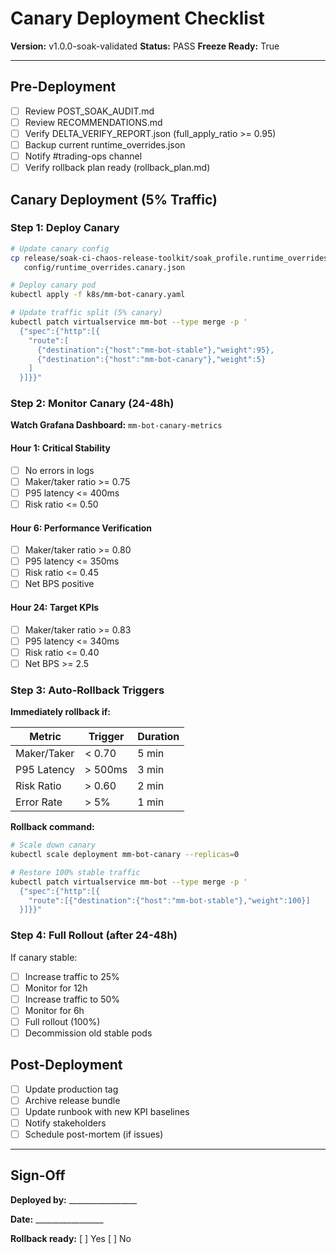 # Canary Deployment Checklist

**Version:** v1.0.0-soak-validated
**Status:** PASS
**Freeze Ready:** True

---

## Pre-Deployment

- [ ] Review POST_SOAK_AUDIT.md
- [ ] Review RECOMMENDATIONS.md
- [ ] Verify DELTA_VERIFY_REPORT.json (full_apply_ratio >= 0.95)
- [ ] Backup current runtime_overrides.json
- [ ] Notify #trading-ops channel
- [ ] Verify rollback plan ready (rollback_plan.md)

## Canary Deployment (5% Traffic)

### Step 1: Deploy Canary

```bash
# Update canary config
cp release/soak-ci-chaos-release-toolkit/soak_profile.runtime_overrides.json \
   config/runtime_overrides.canary.json

# Deploy canary pod
kubectl apply -f k8s/mm-bot-canary.yaml

# Update traffic split (5% canary)
kubectl patch virtualservice mm-bot --type merge -p '
  {"spec":{"http":[{
    "route":[
      {"destination":{"host":"mm-bot-stable"},"weight":95},
      {"destination":{"host":"mm-bot-canary"},"weight":5}
    ]
  }]}}"
```

### Step 2: Monitor Canary (24-48h)

**Watch Grafana Dashboard:** `mm-bot-canary-metrics`

#### Hour 1: Critical Stability

- [ ] No errors in logs
- [ ] Maker/taker ratio >= 0.75
- [ ] P95 latency <= 400ms
- [ ] Risk ratio <= 0.50

#### Hour 6: Performance Verification

- [ ] Maker/taker ratio >= 0.80
- [ ] P95 latency <= 350ms
- [ ] Risk ratio <= 0.45
- [ ] Net BPS positive

#### Hour 24: Target KPIs

- [ ] Maker/taker ratio >= 0.83
- [ ] P95 latency <= 340ms
- [ ] Risk ratio <= 0.40
- [ ] Net BPS >= 2.5

### Step 3: Auto-Rollback Triggers

**Immediately rollback if:**

| Metric | Trigger | Duration |
|--------|---------|----------|
| Maker/Taker | < 0.70 | 5 min |
| P95 Latency | > 500ms | 3 min |
| Risk Ratio | > 0.60 | 2 min |
| Error Rate | > 5% | 1 min |

**Rollback command:**
```bash
# Scale down canary
kubectl scale deployment mm-bot-canary --replicas=0

# Restore 100% stable traffic
kubectl patch virtualservice mm-bot --type merge -p '
  {"spec":{"http":[{
    "route":[{"destination":{"host":"mm-bot-stable"},"weight":100}]
  }]}}"
```

### Step 4: Full Rollout (after 24-48h)

If canary stable:

- [ ] Increase traffic to 25%
- [ ] Monitor for 12h
- [ ] Increase traffic to 50%
- [ ] Monitor for 6h
- [ ] Full rollout (100%)
- [ ] Decommission old stable pods

## Post-Deployment

- [ ] Update production tag
- [ ] Archive release bundle
- [ ] Update runbook with new KPI baselines
- [ ] Notify stakeholders
- [ ] Schedule post-mortem (if issues)

---

## Sign-Off

**Deployed by:** _________________

**Date:** _________________

**Rollback ready:** [ ] Yes [ ] No

